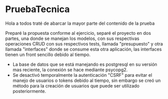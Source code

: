 # PruebaTecnica
Hola a todos traté de abarcar la mayor parte del contenido de la prueba

Preparé la propuesta conforme al ejercicio, separé el proyecto en dos partes, una donde se manejan los modelos, con sus respectivas operaciones CRUD con sus respectivos tests, llamada "presupuesto" y otra llamada "interfaces" donde se consume esta otra aplicación, las interfaces tienen un front sencillo debido al tiempo.

- La base de datos que se está manejando es postgresql en su versión mas reciente, la conexión se hace mediante psycopg2.
- Se desactivó temporalmente la autenticación "CSRF" para evitar el manejo de usuarios o tokens debido al tiempo, sin embargo se creó un método para la creación de usuarios que puede ser utilizado posteriormente.